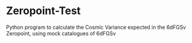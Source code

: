# Zeropoint-Test
Python program to calculate the Cosmic Variance expected in the 6dFGSv Zeropoint, using mock catalogues of 6dFGSv